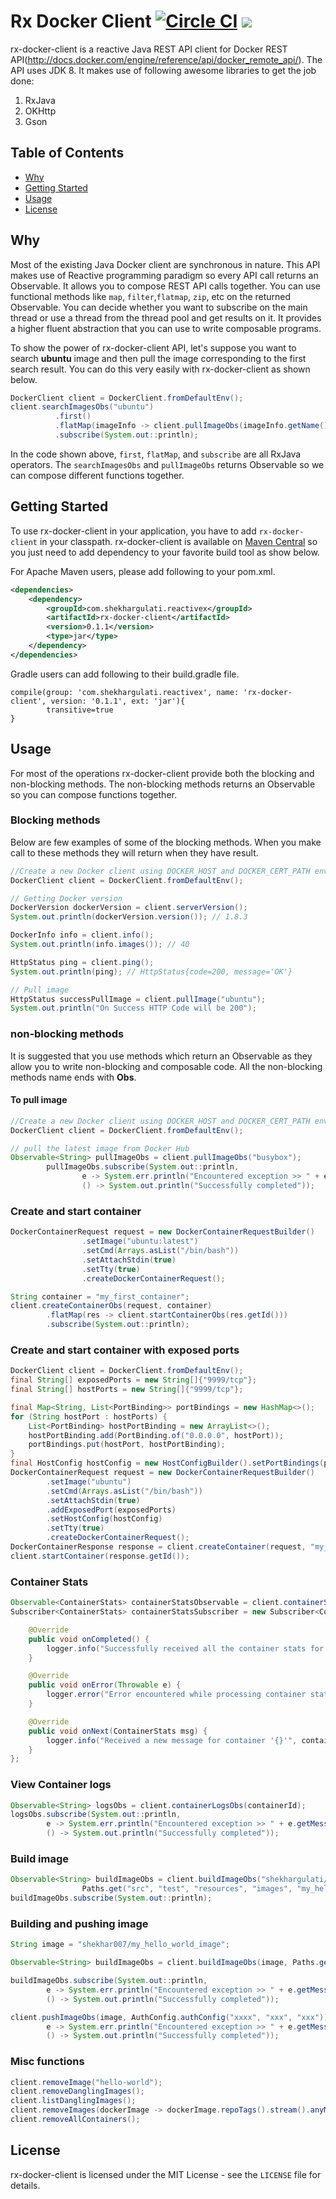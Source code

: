Rx Docker Client [![Circle CI](https://circleci.com/gh/shekhargulati/rx-docker-client.png?style=shield)](https://circleci.com/gh/shekhargulati/rx-docker-client) [![](https://img.shields.io/maven-central/v/com.shekhargulati.reactivex/rx-docker-client.svg)](http://search.maven.org/#search%7Cga%7C1%7Crx-docker-client)
=========

rx-docker-client is a reactive Java REST API client for Docker REST API(http://docs.docker.com/engine/reference/api/docker_remote_api/). The API uses JDK 8. It makes use of following awesome libraries to get the job done:

1. RxJava
2. OKHttp
3. Gson

## Table of Contents
* [Why](#why)
* [Getting Started](#getting-started)
* [Usage](#usage)
* [License](#license)

Why
----

Most of the existing Java Docker client are synchronous in nature. This API makes use of Reactive programming paradigm so every API call returns an Observable. It allows you to compose REST API calls together. You can use functional methods like `map`, `filter`,`flatmap`, `zip`, etc on the returned Observable. You can decide whether you want to subscribe on the main thread or use a thread from the thread pool and get results on it. It provides a higher fluent abstraction that you can use to write composable programs.

To show the power of rx-docker-client API, let's suppose you want to search **ubuntu** image and then pull the image corresponding to the first search result. You can do this very easily with rx-docker-client as shown below.

```java
DockerClient client = DockerClient.fromDefaultEnv();
client.searchImagesObs("ubuntu")
          .first()
          .flatMap(imageInfo -> client.pullImageObs(imageInfo.getName()))
          .subscribe(System.out::println);
```

In the code shown above, `first`, `flatMap`, and `subscribe` are all RxJava operators. The `searchImagesObs` and `pullImageObs` returns Observable so we can compose different functions together.

Getting Started
--------

To use rx-docker-client in your application, you have to add `rx-docker-client` in your classpath. rx-docker-client is available on [Maven Central](http://search.maven.org/#search%7Cga%7C1%7Ca%3A%22rx-docker-client%22) so you just need to add dependency to your favorite build tool as show below.

For Apache Maven users, please add following to your pom.xml.

```xml
<dependencies>
    <dependency>
        <groupId>com.shekhargulati.reactivex</groupId>
        <artifactId>rx-docker-client</artifactId>
        <version>0.1.1</version>
        <type>jar</type>
    </dependency>
</dependencies>
```

Gradle users can add following to their build.gradle file.

```
compile(group: 'com.shekhargulati.reactivex', name: 'rx-docker-client', version: '0.1.1', ext: 'jar'){
        transitive=true
}
```

Usage
-----
For most of the operations rx-docker-client provide both the blocking and non-blocking methods. The non-blocking methods returns an Observable so you can compose functions together.

### Blocking methods

Below are few examples of some of the blocking methods. When you make call to these methods they will return when they have result.

```java
//Create a new Docker client using DOCKER_HOST and DOCKER_CERT_PATH environment variables
DockerClient client = DockerClient.fromDefaultEnv();

// Getting Docker version
DockerVersion dockerVersion = client.serverVersion();
System.out.println(dockerVersion.version()); // 1.8.3

DockerInfo info = client.info();
System.out.println(info.images()); // 40

HttpStatus ping = client.ping();
System.out.println(ping); // HttpStatus{code=200, message='OK'}

// Pull image
HttpStatus successPullImage = client.pullImage("ubuntu");
System.out.println("On Success HTTP Code will be 200");
```

### non-blocking methods

It is suggested that you use methods which return an Observable as they allow you to write non-blocking and composable code. All the non-blocking methods name ends with **Obs**.

#### To pull image

```java
//Create a new Docker client using DOCKER_HOST and DOCKER_CERT_PATH environment variables
DockerClient client = DockerClient.fromDefaultEnv();

// pull the latest image from Docker Hub
Observable<String> pullImageObs = client.pullImageObs("busybox");
        pullImageObs.subscribe(System.out::println,
                e -> System.err.println("Encountered exception >> " + e.getMessage()),
                () -> System.out.println("Successfully completed"));
```

### Create and start container

```java
DockerContainerRequest request = new DockerContainerRequestBuilder()
                .setImage("ubuntu:latest")
                .setCmd(Arrays.asList("/bin/bash"))
                .setAttachStdin(true)
                .setTty(true)
                .createDockerContainerRequest();

String container = "my_first_container";
client.createContainerObs(request, container)
        .flatMap(res -> client.startContainerObs(res.getId()))
        .subscribe(System.out::println);
```

### Create and start container with exposed ports

```java
DockerClient client = DockerClient.fromDefaultEnv();
final String[] exposedPorts = new String[]{"9999/tcp"};
final String[] hostPorts = new String[]{"9999/tcp"};

final Map<String, List<PortBinding>> portBindings = new HashMap<>();
for (String hostPort : hostPorts) {
    List<PortBinding> hostPortBinding = new ArrayList<>();
    hostPortBinding.add(PortBinding.of("0.0.0.0", hostPort));
    portBindings.put(hostPort, hostPortBinding);
}
final HostConfig hostConfig = new HostConfigBuilder().setPortBindings(portBindings).createHostConfig();
DockerContainerRequest request = new DockerContainerRequestBuilder()
        .setImage("ubuntu")
        .setCmd(Arrays.asList("/bin/bash"))
        .setAttachStdin(true)
        .addExposedPort(exposedPorts)
        .setHostConfig(hostConfig)
        .setTty(true)
        .createDockerContainerRequest();
DockerContainerResponse response = client.createContainer(request, "my_container");
client.startContainer(response.getId());
```

### Container Stats

```java
Observable<ContainerStats> containerStatsObservable = client.containerStatsObs(containerId);
Subscriber<ContainerStats> containerStatsSubscriber = new Subscriber<ContainerStats>() {

    @Override
    public void onCompleted() {
        logger.info("Successfully received all the container stats for container with id {}", containerId);
    }

    @Override
    public void onError(Throwable e) {
        logger.error("Error encountered while processing container stats for container with id {}", containerId);
    }

    @Override
    public void onNext(ContainerStats msg) {
        logger.info("Received a new message for container '{}'", containerId);
    }
};
```
### View Container logs

```java
Observable<String> logsObs = client.containerLogsObs(containerId);
logsObs.subscribe(System.out::println,
        e -> System.err.println("Encountered exception >> " + e.getMessage()),
        () -> System.out.println("Successfully completed"));
```

### Build image

```java
Observable<String> buildImageObs = client.buildImageObs("shekhargulati/my_hello_world_image",
                Paths.get("src", "test", "resources", "images", "my_hello_world_image.tar"));
buildImageObs.subscribe(System.out::println);
```

### Building and pushing image

```java
String image = "shekhar007/my_hello_world_image";

Observable<String> buildImageObs = client.buildImageObs(image, Paths.get("src", "test", "resources", "images", "my_hello_world_image.tar"));

buildImageObs.subscribe(System.out::println,
        e -> System.err.println("Encountered exception >> " + e.getMessage()),
        () -> System.out.println("Successfully completed"));

client.pushImageObs(image, AuthConfig.authConfig("xxxx", "xxx", "xxx")).subscribe(System.out::println,
        e -> System.err.println("Encountered exception >> " + e.getMessage()),
        () -> System.out.println("Successfully completed"));
```


### Misc functions

```java
client.removeImage("hello-world");
client.removeDanglingImages();
client.listDanglingImages();
client.removeImages(dockerImage -> dockerImage.repoTags().stream().anyMatch(repo -> repo.contains("test_rx_docker")));
client.removeAllContainers();
```

License
-------
rx-docker-client is licensed under the MIT License - see the `LICENSE` file for details.
